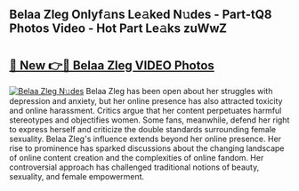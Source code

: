 ## Belaa Zleg Onlyf𝚊ns Le𝚊ked N𝚞des - Part-tQ8 Photos Video - Hot Part Le𝚊ks zuWwZ

# <h2><a href="http://ab40307.deff.icu/?id=Belaa+Zleg">🔗 New 👉🔴 Belaa Zleg VIDEO Photos</a></h2>

[![Belaa Zleg N𝚞des](https://i.imgur.com/rIISA9y.gif)](http://ab40307.deff.icu/?id=Belaa+Zleg)
Belaa Zleg has been open about her struggles with depression and anxiety, but her online presence has also attracted toxicity and online harassment. Critics argue that her content perpetuates harmful stereotypes and objectifies women. Some fans, meanwhile, defend her right to express herself and criticize the double standards surrounding female sexuality. Belaa Zleg's influence extends beyond her online presence. Her rise to prominence has sparked discussions about the changing landscape of online content creation and the complexities of online fandom. Her controversial approach has challenged traditional notions of beauty, sexuality, and female empowerment.
